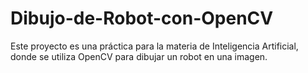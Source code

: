 # Dibujo-de-Robot-con-OpenCV
Este proyecto es una práctica para la materia de Inteligencia Artificial, donde se utiliza OpenCV para dibujar un robot en una imagen.
